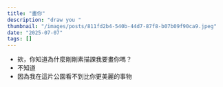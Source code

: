 ```yaml
---
title: "畫你"
description: "draw you "
thumbnail: "/images/posts/811fd2b4-540b-44d7-87f8-b07b09f90ca9.jpeg"
date: "2025-07-07"
tags: []
---
```

- 欸，你知道為什麼剛剛素描課我要畫你嗎？
- 不知道
- 因為我在這片公園看不到比你更美麗的事物
